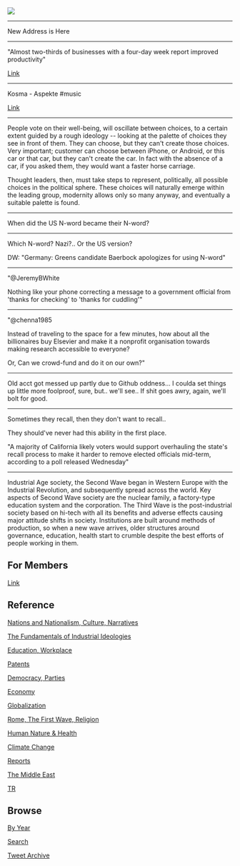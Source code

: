 
<img src="https://drive.google.com/uc?export=view&id=1B2wf9R7AMH1d7Vw6e2mucLbIQ5NSjir7"/>

---

New Address is Here

---

"Almost two-thirds of businesses with a four-day week report improved
productivity"

[Link](https://mobile.twitter.com/josheidelson/status/1420747661884411904)

---

Kosma - Aspekte \#music

[Link](https://youtu.be/50-ld3ldSu8)

---

People vote on their well-being, will oscillate between choices, to a
certain extent guided by a rough ideology -- looking at the palette of
choices they see in front of them. They can choose, but they can't
create those choices. Very important; customer can choose between
iPhone, or Android, or this car or that car, but they can't create the
car. In fact with the absence of a car, if you asked them, they would
want a faster horse carriage.

Thought leaders, then, must take steps to represent, politically, all
possible choices in the political sphere. These choices will naturally
emerge within the leading group, modernity allows only so many anyway,
and eventually a suitable palette is found. 

---

When did the US N-word became their N-word?

---

Which N-word? Nazi?.. Or the US version?

DW: "Germany: Greens candidate Baerbock apologizes for using N-word"

---

"@JeremyBWhite

Nothing like your phone correcting a message to a government official
from 'thanks for checking' to 'thanks for cuddling'"

---

"@chenna1985

Instead of traveling to the space for a few minutes, how about all the
billionaires buy Elsevier and make it a nonprofit organisation towards
making research accessible to everyone?

Or,
Can we crowd-fund and do it on our own?"

---

Old acct got messed up partly due to Github oddness... I coulda set
things up little more foolproof, sure, but.. we'll see.. If shit goes
awry, again, we'll bolt for good.

---

Sometimes they recall, then they don't want to recall..

They should've never had this ability in the first place.

"A majority of California likely voters would support overhauling the
state's recall process to make it harder to remove elected officials
mid-term, according to a poll released Wednesday"

---

Industrial Age society, the Second Wave began in Western Europe with
the Industrial Revolution, and subsequently spread across the
world. Key aspects of Second Wave society are the nuclear family, a
factory-type education system and the corporation. The Third Wave is
the post-industrial society based on hi-tech with all its benefits and
adverse effects causing major attitude shifts in society. Institutions
are built around methods of production, so when a new wave arrives,
older structures around governance, education, health start to crumble
despite the best efforts of people working in them.

## For Members

[Link](https://thirdwave-members.herokuapp.com)

## Reference

[Nations and Nationalism, Culture, Narratives](/2013/02/nations-and-nationalism.md)

[The Fundamentals of Industrial Ideologies](/2011/04/fundamentals-of-industrial-ideologies.md)

[Education, Workplace](2017/09/education-workplace.md)

[Patents](/2018/09/patents.md)

[Democracy, Parties](/2016/11/democracy.md)

[Economy](/2018/05/economy.md)

[Globalization](/2018/09/globalization.md)

[Rome, The First Wave, Religion](/2017/12/rome.md)

[Human Nature & Health](/2020/07/human-nature.md)

[Climate Change](/2018/12/climate.md)

[Reports](/2019/05/reports.md)

[The Middle East](/2019/07/middleeast.md)

[TR](../tr)

## Browse

[By Year](years.md)

[Search](search.html)

[Tweet Archive](/tweets/README.md)


